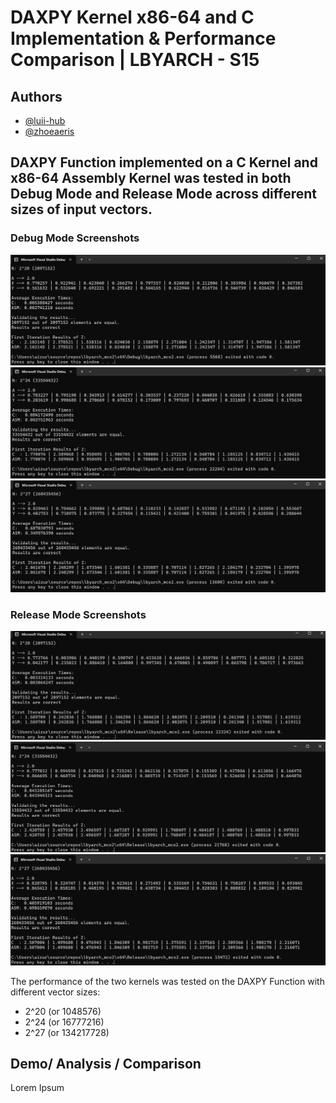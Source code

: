 
# DAXPY Kernel x86-64 and C Implementation & Performance Comparison | LBYARCH - S15
## Authors
- [@luii-hub](https://github.com/luii-hub) 
- [@zhoeaeris](https://github.com/zhoexaeris)

## DAXPY Function implemented on a C Kernel and x86-64 Assembly Kernel was tested in both Debug Mode and Release Mode across different sizes of input vectors.
### Debug Mode Screenshots
![Vector Size: 2-20](screenshots/2^20_debug.png)
![Vector Size: 2-20](screenshots/2^24_debug.png)
![Vector Size: 2-20](screenshots/2^27_debug.png)

### Release Mode Screenshots
![Vector Size: 2-20](screenshots/2^20_release.png)
![Vector Size: 2-20](screenshots/2^24_release.png)
![Vector Size: 2-20](screenshots/2^27_release.png)

The performance of the two kernels was tested on the DAXPY Function with different vector sizes:

- 2^20 (or 1048576)
- 2^24 (or 16777216)
- 2^27 (or 134217728)

## Demo/ Analysis / Comparison

Lorem Ipsum





